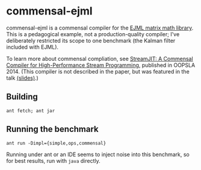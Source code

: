 commensal-ejml
==============

commensal-ejml is a commensal compiler for the [EJML matrix math
library](https://github.com/lessthanoptimal/ejml).  This is a
pedagogical example, not a production-quality compiler; I've
deliberately restricted its scope to one benchmark (the Kalman filter
included with EJML).

To learn more about commensal compliation, see [StreamJIT: A Commensal
Compiler for High-Performance Stream Programming](http://groups.csail.mit.edu/commit/papers/2014/bosboom-oopsla14-commensal.pdf),
published in OOPSLA 2014.  (This compiler is not described in the paper,
but was featured in the talk [(slides)](http://groups.csail.mit.edu/commit/papers/2014/bosboom-oopsla14-commensal-slides.pdf).)

Building
--------

`ant fetch; ant jar`

Running the benchmark
---------------------

`ant run -Dimpl={simple,ops,commensal}`

Running under ant or an IDE seems to inject noise into this benchmark,
so for best results, run with `java` directly.

